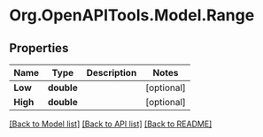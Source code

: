# Org.OpenAPITools.Model.Range

## Properties

Name | Type | Description | Notes
------------ | ------------- | ------------- | -------------
**Low** | **double** |  | [optional] 
**High** | **double** |  | [optional] 

[[Back to Model list]](../README.md#documentation-for-models) [[Back to API list]](../README.md#documentation-for-api-endpoints) [[Back to README]](../README.md)

